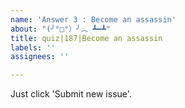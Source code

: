```yaml
---
name: 'Answer 3 : Become an assassin'
about: "(╯°□°）╯︵ ┻━┻"
title: quiz|187|Become an assassin
labels: ''
assignees: ''

---
```


Just click 'Submit new issue'.
